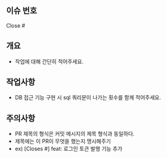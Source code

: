 [//]: # (title: "[Closes #] feat: 구현/수정한 기능에 대해 적어주세요.")

## 이슈 번호
Close #

## 개요
- 작업에 대해 간단히 적어주세요.

## 작업사항
- DB 접근 기능 구현 시 sql 쿼리문이 나가는 횟수를 함께 적어주세요.

## 주의사항
- PR 제목의 형식은 커밋 메시지의 제목 형식과 동일하다.
- 제목에는 이 PR이 무엇을 했는지 명시해주기
- ex) [Closes #] feat: 로그인 토큰 발행 기능 추가
